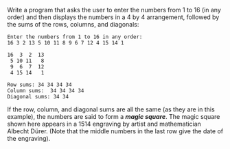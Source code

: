 Write a program that asks the user to enter the numbers from 1 to 16 (in any
order) and then displays the numbers in a 4 by 4 arrangement, followed
by the sums of the rows, columns, and diagonals:

```
Enter the numbers from 1 to 16 in any order:
16 3 2 13 5 10 11 8 9 6 7 12 4 15 14 1

16  3  2  13
 5 10 11   8
 9  6  7  12
 4 15 14   1

Row sums: 34 34 34 34
Column sums:  34 34 34 34
Diagonal sums: 34 34
```

If the row, column, and diagonal sums are all the same (as they are in this
example), the numbers are said to form a <em><b>magic square</b></em>. The magic
square shown here appears in a 1514 engraving by artist and mathematician
Albecht Dürer. (Note that the middle numbers in the last row give the date of
the engraving).
